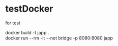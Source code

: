 # testDocker
for test

docker build -t japp . </br>
docker run --rm -it --net bridge -p 8080:8080 japp